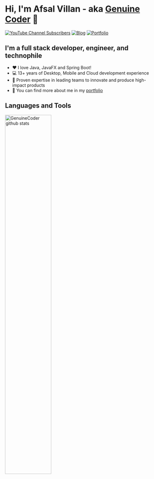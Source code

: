 # Hi, I'm Afsal Villan - aka [Genuine Coder][youtube] 👋 


[![YouTube Channel Subscribers](https://img.shields.io/youtube/channel/subscribers/UCCXbhmjID-T2I0KfuDPbi6A?logo=youtube&logoColor=red&style=for-the-badge)][youtube]
[![Blog](https://img.shields.io/website?label=genuinecoder.com&style=for-the-badge&url=https%3A%2F%2Fgenuinecoder.com)](https://genuinecoder.com)
[![Portfolio](https://img.shields.io/website?label=afsalv.com&style=for-the-badge&url=https%3A%2F%2Fafsalv.com)](https://afsalv.com)

## I'm a full stack developer, engineer, and technophile

- :heart: I love Java, JavaFX and Spring Boot!
- :computer: 13+ years of Desktop, Mobile and Cloud development experience
- :busts_in_silhouette: Proven expertise in leading teams to innovate and produce high-impact products
- :link: You can find more about me in my [portfolio][website]

## Languages and Tools
<p>
  <img width="55%" align="centre" alt="GenuineCoder github stats" src="https://github-readme-stats.vercel.app/api?username=afsalashyana&show_icons=true&hide=contribs,prs,issues&count_private=true&theme=dracula" />
</p>

[website]: https://afsalv.com/
[blog]: https://genuinecoder.com/
[youtube]: https://www.youtube.com/c/GenuineCoder
[linkedin]: https://www.linkedin.com/in/muhammedafsalvillan/
